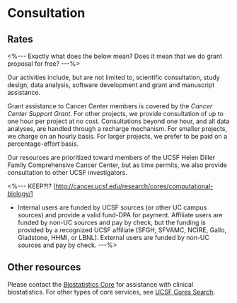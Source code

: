 # Consultation

## Rates

<%--- Exactly what does the below mean? Does it mean that we do grant
proposal for free? ---%> 

Our activities include, but are not limited to, scientific
consultation, study design, data analysis, software development and
grant and manuscript assistance.

Grant assistance to Cancer Center members is covered by the _Cancer
Center Support Grant_.  For other projects, we provide consultation of
up to one hour per project at no cost.  Consultations beyond one hour,
and all data analyses, are handled through a recharge mechanism.  For
smaller projects, we charge on an hourly basis.  For larger projects,
we prefer to be paid on a percentage-effort basis.

Our resources are prioritized toward members of the UCSF Helen Diller
Family Comprehensive Cancer Center, but as time permits, we also
provide consultation to other UCSF investigators.

<%--- KEEP?!? [http://cancer.ucsf.edu/research/cores/computational-biology/]
* Internal users are funded by UCSF sources (or other UC campus
  sources) and provide a valid fund-DPA for payment.  Affiliate users
  are funded by non-UC sources and pay by check, but the funding is
  provided by a recognized UCSF affiliate (SFGH, SFVAMC, NCIRE, Gallo,
  Gladstone, HHMI, or LBNL). External users are funded by non-UC
  sources and pay by check. 
---%>


## Other resources
Please contact the [Biostatistics Core] for assistance with clinical biostatistics.
For other types of core services, see [UCSF Cores Search].


[Biostatistics Core]: http://cancer.ucsf.edu/research/cores/biostatistics
[UCSF Cores Search]: http://cores.ucsf.edu/
